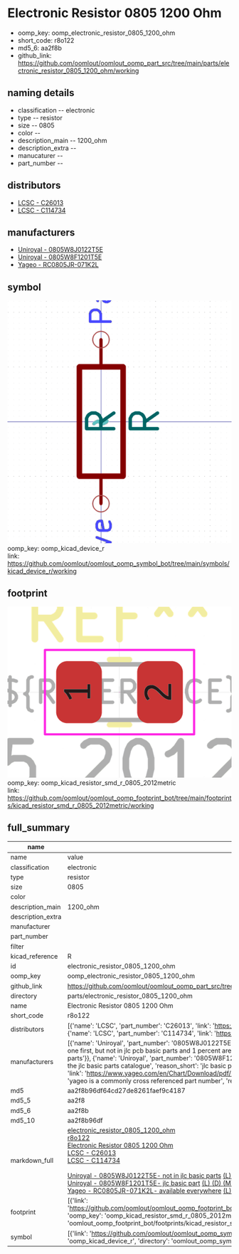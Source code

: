 # Electronic Resistor 0805 1200 Ohm

  
* oomp_key: oomp_electronic_resistor_0805_1200_ohm 
* short_code: r8o122
* md5_6: aa2f8b  
* github_link: https://github.com/oomlout/oomlout_oomp_part_src/tree/main/parts/electronic_resistor_0805_1200_ohm/working  
## naming details
* classification -- electronic
* type -- resistor
* size -- 0805
* color -- 
* description_main -- 1200_ohm
* description_extra -- 
* manucaturer -- 
* part_number -- 

## distributors
* [LCSC - C26013](https://lcsc.com/product-detail/C26013.html)  
* [LCSC - C114734](https://lcsc.com/product-detail/C114734.html)  

## manufacturers
* [Uniroyal - 0805W8J0122T5E]()  
* [Uniroyal - 0805W8F1201T5E]()  
* [Yageo - RC0805JR-071K2L](https://www.yageo.com/en/Chart/Download/pdf/RC0805JR-071K2L)  

## symbol

![](symbol/0/working/working_600.png)  
oomp_key: oomp_kicad_device_r  
link: https://github.com/oomlout/oomlout_oomp_symbol_bot/tree/main/symbols/kicad_device_r/working  

## footprint

![](footprint/0/working/working_600.png)  
oomp_key: oomp_kicad_resistor_smd_r_0805_2012metric  
link: https://github.com/oomlout/oomlout_oomp_footprint_bot/tree/main/footprints/kicad_resistor_smd_r_0805_2012metric/working  

## full_summary
| name | value | 
| --- | --- | 
| name | value | 
| classification | electronic | 
| type | resistor | 
| size | 0805 | 
| color |  | 
| description_main | 1200_ohm | 
| description_extra |  | 
| manufacturer |  | 
| part_number |  | 
| filter |  | 
| kicad_reference | R | 
| id | electronic_resistor_0805_1200_ohm | 
| oomp_key | oomp_electronic_resistor_0805_1200_ohm | 
| github_link | https://github.com/oomlout/oomlout_oomp_part_src/tree/main/parts/electronic_resistor_0805_1200_ohm/working | 
| directory | parts/electronic_resistor_0805_1200_ohm | 
| name | Electronic Resistor 0805 1200 Ohm | 
| short_code | r8o122 | 
| distributors | [{'name': 'LCSC', 'part_number': 'C26013', 'link': 'https://lcsc.com/product-detail/C26013.html', 'id': 'distributor_lcsc'}, {'name': 'LCSC', 'part_number': 'C114734', 'link': 'https://lcsc.com/product-detail/C114734.html', 'id': 'distributor_lcsc'}] | 
| manufacturers | [{'name': 'Uniroyal', 'part_number': '0805W8J0122T5E', 'link': '', 'id': 'manufacturer_uniroyal', 'note': {'reason': 'did this one first, but not in jlc pcb basic parts and 1 percent are and they are the same price', 'reason_short': 'not in jlc basic parts'}}, {'name': 'Uniroyal', 'part_number': '0805W8F1201T5E', 'link': '', 'id': 'manufacturer_uniroyal', 'note': {'reason': 'in the jlc basic parts catalogue', 'reason_short': 'jlc basic part'}}, {'name': 'Yageo', 'part_number': 'RC0805JR-071K2L', 'link': 'https://www.yageo.com/en/Chart/Download/pdf/RC0805JR-071K2L', 'id': 'manufacturer_yageo', 'note': {'reason': 'yageo is a commonly cross referenced part number', 'reason_short': 'available everywhere'}}] | 
| md5 | aa2f8b96df64cd27de8261faef9c4187 | 
| md5_5 | aa2f8 | 
| md5_6 | aa2f8b | 
| md5_10 | aa2f8b96df | 
| markdown_full | [electronic_resistor_0805_1200_ohm](https://github.com/oomlout/oomlout_oomp_part_src/tree/main/parts/electronic_resistor_0805_1200_ohm/working)<br>[r8o122](https://github.com/oomlout/oomlout_oomp_part_src/tree/main/parts/electronic_resistor_0805_1200_ohm/working)<br>[Electronic Resistor 0805 1200 Ohm](https://github.com/oomlout/oomlout_oomp_part_src/tree/main/parts/electronic_resistor_0805_1200_ohm/working)<br>[LCSC - C26013<br>](https://lcsc.com/product-detail/C26013.html)[LCSC - C114734<br>](https://lcsc.com/product-detail/C114734.html)<br>[Uniroyal - 0805W8J0122T5E- not in jlc basic parts]() [(L)  ](https://www.lcsc.com/search?q=0805W8J0122T5E)[(D)  ](https://www.digikey.com/en/products?keywords=0805W8J0122T5E)[(M)  ](https://www.mouser.com/Search/Refine?Keyword=0805W8J0122T5E)[(N)  ](https://www.newark.com/search?st=0805W8J0122T5E)[(SZ)  ](https://so.szlcsc.com/global.html?k=0805W8J0122T5E)<br>[Uniroyal - 0805W8F1201T5E- jlc basic part]() [(L)  ](https://www.lcsc.com/search?q=0805W8F1201T5E)[(D)  ](https://www.digikey.com/en/products?keywords=0805W8F1201T5E)[(M)  ](https://www.mouser.com/Search/Refine?Keyword=0805W8F1201T5E)[(N)  ](https://www.newark.com/search?st=0805W8F1201T5E)[(SZ)  ](https://so.szlcsc.com/global.html?k=0805W8F1201T5E)<br>[Yageo - RC0805JR-071K2L- available everywhere](https://www.yageo.com/en/Chart/Download/pdf/RC0805JR-071K2L) [(L)  ](https://www.lcsc.com/search?q=RC0805JR-071K2L)[(D)  ](https://www.digikey.com/en/products?keywords=RC0805JR-071K2L)[(M)  ](https://www.mouser.com/Search/Refine?Keyword=RC0805JR-071K2L)[(N)  ](https://www.newark.com/search?st=RC0805JR-071K2L)[(SZ)  ](https://so.szlcsc.com/global.html?k=RC0805JR-071K2L)<br> | 
| footprint | [{'link': 'https://github.com/oomlout/oomlout_oomp_footprint_bot/tree/main/foootprntss/kicad_resistor_smd_r_0805_2012metric', 'oomp_key': 'oomp_kicad_resistor_smd_r_0805_2012metric', 'directory': 'oomlout_oomp_footprint_bot/footprints/kicad_resistor_smd_r_0805_2012metric//working/working.kicad_mod'}] | 
| symbol | [{'link': 'https://github.com/oomlout/oomlout_oomp_symbol_bot/tree/main/symbols/kicad_device_r', 'oomp_key': 'oomp_kicad_device_r', 'directory': 'oomlout_oomp_symbol_bot/symbols/kicad_device_r//working/working.kicad_sym'}] | 
